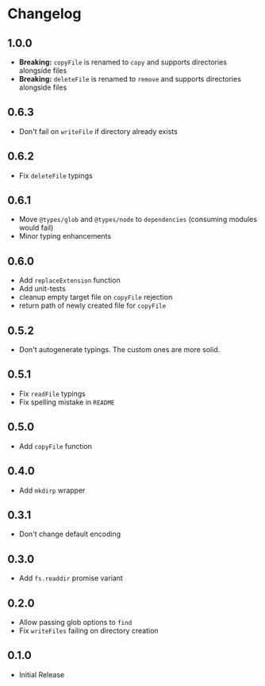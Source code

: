 # Changelog

## 1.0.0

- **Breaking:** `copyFile` is renamed to `copy` and supports directories alongside files
- **Breaking:** `deleteFile` is renamed to `remove` and supports directories alongside files

## 0.6.3

- Don't fail on `writeFile` if directory already exists

## 0.6.2

- Fix `deleteFile` typings

## 0.6.1

- Move `@types/glob` and `@types/node` to `dependencies` (consuming modules would fail)
- Minor typing enhancements

## 0.6.0

- Add `replaceExtension` function
- Add unit-tests
- cleanup empty target file on `copyFile` rejection
- return path of newly created file for `copyFile`

## 0.5.2

- Don't autogenerate typings. The custom ones are more solid.

## 0.5.1

- Fix `readFile` typings
- Fix spelling mistake in `README`

## 0.5.0

- Add `copyFile` function

## 0.4.0

- Add `mkdirp` wrapper

## 0.3.1

- Don't change default encoding

## 0.3.0

- Add `fs.readdir` promise variant

## 0.2.0

- Allow passing glob options to `find`
- Fix `writeFiles` failing on directory creation

## 0.1.0

- Initial Release
